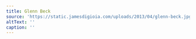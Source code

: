 ```yaml
---
title: Glenn Beck
source: 'https://static.jamesdigioia.com/uploads/2013/04/glenn-beck.jpg'
altText: ''
caption: ''
---
```


